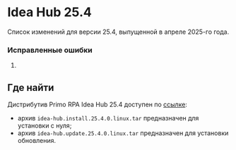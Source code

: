 # Idea Hub 25.4

Список изменений для версии 25.4, выпущенной в апреле 2025-го года.


### 



### Исправленные ошибки

1. 


## Где найти

Дистрибутив Primo RPA Idea Hub 25.4 доступен по [ссылке](https://disk.primo-rpa.ru/index.php/s/t9BHBjR6PP06Yax?path=%2FRelease%2FIdeaHub):
* архив `idea-hub.install.25.4.0.linux.tar` предназначен для установки с нуля;
* архив `idea-hub.update.25.4.0.linux.tar` предназначен для установки обновления.
